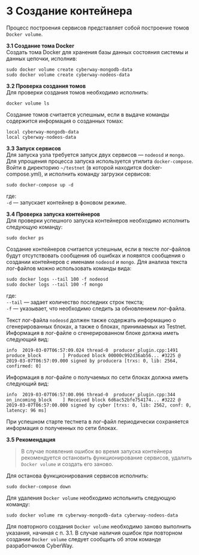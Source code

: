 # 3 Создание контейнера
Процесс построения сервисов представляет собой построение томов `Docker volume`.  

**3.1 Создание тома Docker**  
Создать тома Docker для хранения базы данных состояния системы и данных цепочки, исполнив:
```
sudo docker volume create cyberway-mongodb-data
sudo docker volume create cyberway-nodeos-data
```
**3.2 Проверка создания томов**  
Для проверки создания томов необходимо исполнить:
```
docker volume ls
```
Создание томов считается успешным, если в выдаче команды содержится информация о созданных томах:
```
local cyberway-mongodb-data
local cyberway-nodeos-data
```
**3.3 Запуск сервисов**  
 Для запуска узла требуется запуск двух сервисов — `nodeosd` и `mongo`. Для упрощения процесса запуска используется утилита `docker-compose`.  
Войти в директорию `~/testnet` (в которой находится docker-compose.yml), и исполнить команду загрузки сервисов:
```
sudo docker-compose up -d
``` 
где:  
`-d` —  запускает контейнер в фоновом режиме.  

**3.4 Проверка запуска контейнеров**  
Для проверки успешного запуска контейнеров необходимо исполнить следующую команду:
```
sudo docker ps
```
Создание контейнеров считается успешным, если в тексте лог-файлов будут отсутствовать сообщения об ошибках и появятся сообщения о создании контейнеров с именами `nodeosd` и `mongo`. Для анализа текста лог-файлов можно использовать команды вида:
```
sudo docker logs --tail 100 -f nodeosd
sudo docker logs --tail 100 -f mongo
```
где:  
`--tail`  —  задает количество последних строк текста;  
`-f`  —  указывает, что необходимо следить за обновлением лог-файла.  

Текст лог-файла `nodeosd` должен также содержать информацию о сгенерированных блоках, а также о блоках, принимаемых из Testnet. Информация в лог-файле о сгенерированном блоке должна иметь следующий вид:
```
info  2019-03-07T06:57:09.024 thread-0  producer_plugin.cpp:1491      produce_block        ] Produced block 00000c992d36ab56... #3225 @ 2019-03-07T06:57:09.000 signed by producera [trxs: 0, lib: 2564, confirmed: 0]
```
Информация в лог-файле о получаемых по сети блоках должна иметь следующий вид:
```
info  2019-03-07T06:57:00.096 thread-0  producer_plugin.cpp:344       on_incoming_block    ] Received block 6d6ac52bfe754174... #3222 @ 2019-03-07T06:57:00.000 signed by cyber [trxs: 0, lib: 2562, conf: 0, latency: 96 ms]
```
При успешном старте тестнета в лог-файл периодически сохраняется информация о полученных по сети блоках.  

**3.5 Рекомендация**  
> В случае появления ошибок во время запуска контейнера рекомендуется остановить функционирование сервисов, удалить `Docker volume` и создать его заново.  

Для останова функционирования сервисов исполнить:
```
sudo docker-compose down
```
Для удаления `Docker volume` необходимо испольнить следующую команду:
```
sudo docker volume rm cyberway-mongodb-data cyberway-nodeos-data
```
Для повторного создания `Docker volume` необходимо заново выполнить указания, начиная с п. 3.1. В случае наличия ошибок при повторном создании `Docker volume` следует сообщить об этом команде разработчиков CyberWay. 

